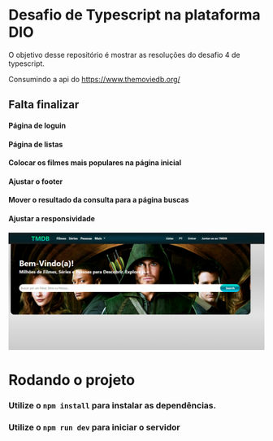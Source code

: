 # Desafio de Typescript na plataforma DIO
  
O objetivo desse repositório é mostrar as resoluções do desafio 4 de typescript.

Consumindo a api do https://www.themoviedb.org/

## Falta finalizar 

#### Página de loguin
#### Página de listas
#### Colocar os filmes mais populares na página inicial 
#### Ajustar o footer
#### Mover o resultado da consulta para a página buscas 
#### Ajustar a responsividade

![capa](./src/image/capa.png)

# Rodando o projeto

### Utilize o `npm install` para instalar as dependências.
### Utilize o `npm run dev` para iniciar o servidor
